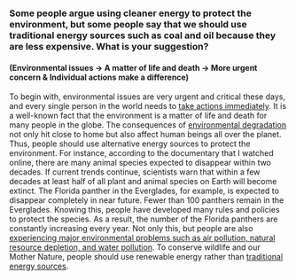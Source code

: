 ### Some people argue using cleaner energy to protect the environment, but some people say that we should use traditional energy sources such as coal and oil because they are less expensive. What is your suggestion?

#### (Environmental issues -> A matter of life and death -> More urgent concern & Individual actions make a difference)

To begin with, environmental issues are very urgent and critical these days, and every single person in the world needs to <ins>take actions immediately</ins>. It is a well-known fact that the environment is a matter of life and death for many people in the globe. The consequences of <ins>environmental degradation</ins> not only hit close to home but also affect human beings all over the planet. Thus, people should use alternative energy sources to protect the environment. For instance, according to the documentary that I watched online, there are many animal species expected to disappear within two decades. If current trends continue, scientists warn that within a few decades at least half of all plant and animal species on Earth will become extinct. The Florida panther in the Everglades, for example, is expected to disappear completely in near future. Fewer than 100 panthers remain in the Everglades. Knowing this, people have developed many rules and policies to protect the species. As a result, the number of the Florida panthers are constantly increasing every year. Not only this, but people are also <ins>experiencing major environmental problems such as air pollution, natural resource depletion, and water pollution</ins>. To conserve wildlife and our Mother Nature, people should use renewable energy rather than <ins>traditional energy sources</ins>.

